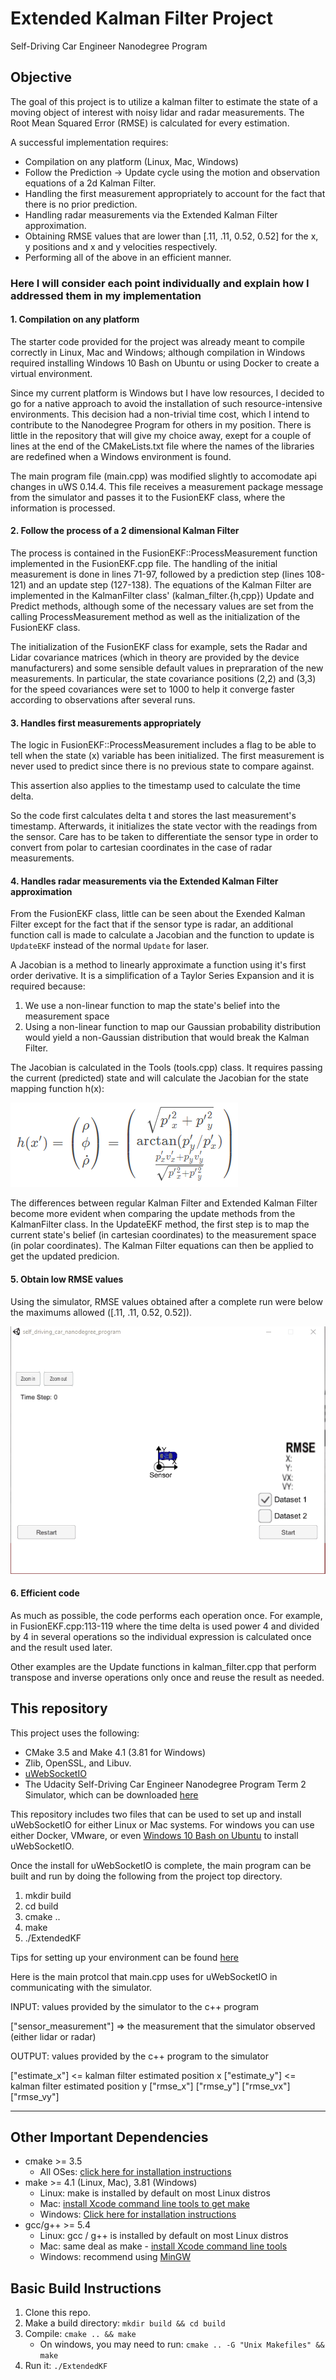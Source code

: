 # Extended Kalman Filter Project
Self-Driving Car Engineer Nanodegree Program

## Objective

The goal of this project is to utilize a kalman filter to estimate the state of a moving object of interest with noisy lidar and radar measurements. The Root Mean Squared Error (RMSE) is calculated for every estimation.

A successful implementation requires:

* Compilation on any platform (Linux, Mac, Windows)
* Follow the Prediction -> Update cycle using the motion and observation equations of a 2d Kalman Filter.
* Handling the first measurement appropriately to account for the fact that there is no prior prediction.
* Handling radar measurements via the Extended Kalman Filter approximation.
* Obtaining RMSE values that are lower than [.11, .11, 0.52, 0.52] for the x, y positions and x and y velocities respectively.
* Performing all of the above in an efficient manner.

[image1]: ./RadarH.png
[image2]: ./SimulationRMSE.gif

### Here I will consider each point individually and explain how I addressed them in my implementation

#### 1. Compilation on any platform

The starter code provided for the project was already meant to compile correctly in Linux, Mac and Windows; although compilation in Windows required installing Windows 10 Bash on Ubuntu or using Docker to create a virtual environment.

Since my current platform is Windows but I have low resources, I decided to go for a native approach to avoid the installation of such resource-intensive environments. This decision had a non-trivial time cost, which I intend to contribute to the Nanodegree Program for others in my position. There is little in the repository that will give my choice away, exept for a couple of lines at the end of the CMakeLists.txt file where the names of the libraries are redefined when a Windows environment is found.

The main program file (main.cpp) was modified slightly to accomodate api changes in uWS 0.14.4. This file receives a measurement package message from the simulator and passes it to the FusionEKF class, where the information is processed.

#### 2. Follow the process of a 2 dimensional Kalman Filter

The process is contained in the FusionEKF::ProcessMeasurement function implemented in the FusionEKF.cpp file. The handling of the initial measurement is done in lines 71-97, followed by a prediction step (lines 108-121) and an update step (127-138). The equations of the Kalman Filter are implemented in the KalmanFilter class' (kalman_filter.{h,cpp}) Update and Predict methods, although some of the necessary values are set from the calling ProcessMeasurement method as well as the initialization of the FusionEKF class.

The initialization of the FusionEKF class for example, sets the Radar and Lidar covariance matrices (which in theory are provided by the device manufacturers) and some sensible default values in prepraration of the new measurements. In particular, the state covariance positions (2,2) and (3,3) for the speed covariances were set to 1000 to help it converge faster according to observations after several runs.

#### 3. Handles first measurements appropriately

The logic in FusionEKF::ProcessMeasurement includes a flag to be able to tell when the state (x) variable has been initialized. The first measurement is never used to predict since there is no previous state to compare against.

This assertion also applies to the timestamp used to calculate the time delta.

So the code first calculates delta t and stores the last measurement's timestamp. Afterwards, it initializes the state vector with the readings from the sensor. Care has to be taken to differentiate the sensor type in order to convert from polar to cartesian coordinates in the case of radar measurements.

#### 4. Handles radar measurements via the Extended Kalman Filter approximation

From the FusionEKF class, little can be seen about the Exended Kalman Filter except for the fact that if the sensor type is radar, an additional function call is made to calculate a Jacobian and the function to update is `UpdateEKF` instead of the normal `Update` for laser.

A Jacobian is a method to linearly approximate a function using it's first order derivative. It is a simplification of a Taylor Series Expansion and it is required because:

1. We use a non-linear function to map the state's belief into the measurement space
2. Using a non-linear function to map our Gaussian probability distribution would yield a non-Gaussian distribution that would break the Kalman Filter.

The Jacobian is calculated in the Tools (tools.cpp) class. It requires passing the current (predicted) state and will calculate the Jacobian for the state mapping function h(x):

![state projection function from cartesian to polar coordinates][image1]

The differences between regular Kalman Filter and Extended Kalman Filter become more evident when comparing the update methods from the KalmanFilter class. In the UpdateEKF method, the first step is to map the current state's belief (in cartesian coordinates) to the measurement space (in polar coordinates). The Kalman Filter equations can then be applied to get the updated predicion.

#### 5. Obtain low RMSE values

Using the simulator, RMSE values obtained after a complete run were below the maximums allowed ([.11, .11, 0.52, 0.52]).

![final frame of the simulator run displaying the RMSE values][image2]

#### 6. Efficient code

As much as possible, the code performs each operation once. For example, in FusionEKF.cpp:113-119 where the time delta is used power 4 and divided by 4 in several operations so the individual expression is calculated once and the result used later.

Other examples are the Update functions in kalman_filter.cpp that perform transpose and inverse operations only once and reuse the result as needed.

## This repository

This project uses the following:

* CMake 3.5 and Make 4.1 (3.81 for Windows)
* Zlib, OpenSSL, and Libuv.
* [uWebSocketIO](https://github.com/uWebSockets/uWebSockets)
* The Udacity Self-Driving Car Engineer Nanodegree Program Term 2 Simulator, which can be downloaded [here](https://github.com/udacity/self-driving-car-sim/releases)

This repository includes two files that can be used to set up and install uWebSocketIO for either Linux or Mac systems. For windows you can use either Docker, VMware, or even [Windows 10 Bash on Ubuntu](https://www.howtogeek.com/249966/how-to-install-and-use-the-linux-bash-shell-on-windows-10/) to install uWebSocketIO.

Once the install for uWebSocketIO is complete, the main program can be built and run by doing the following from the project top directory.

1. mkdir build
2. cd build
3. cmake ..
4. make
5. ./ExtendedKF

Tips for setting up your environment can be found [here](https://classroom.udacity.com/nanodegrees/nd013/parts/40f38239-66b6-46ec-ae68-03afd8a601c8/modules/0949fca6-b379-42af-a919-ee50aa304e6a/lessons/f758c44c-5e40-4e01-93b5-1a82aa4e044f/concepts/23d376c7-0195-4276-bdf0-e02f1f3c665d)

Here is the main protcol that main.cpp uses for uWebSocketIO in communicating with the simulator.

INPUT: values provided by the simulator to the c++ program

["sensor_measurement"] => the measurement that the simulator observed (either lidar or radar)

OUTPUT: values provided by the c++ program to the simulator

["estimate_x"] <= kalman filter estimated position x
["estimate_y"] <= kalman filter estimated position y
["rmse_x"]
["rmse_y"]
["rmse_vx"]
["rmse_vy"]

---

## Other Important Dependencies

* cmake >= 3.5
  * All OSes: [click here for installation instructions](https://cmake.org/install/)
* make >= 4.1 (Linux, Mac), 3.81 (Windows)
  * Linux: make is installed by default on most Linux distros
  * Mac: [install Xcode command line tools to get make](https://developer.apple.com/xcode/features/)
  * Windows: [Click here for installation instructions](http://gnuwin32.sourceforge.net/packages/make.htm)
* gcc/g++ >= 5.4
  * Linux: gcc / g++ is installed by default on most Linux distros
  * Mac: same deal as make - [install Xcode command line tools](https://developer.apple.com/xcode/features/)
  * Windows: recommend using [MinGW](http://www.mingw.org/)

## Basic Build Instructions

1. Clone this repo.
2. Make a build directory: `mkdir build && cd build`
3. Compile: `cmake .. && make` 
   * On windows, you may need to run: `cmake .. -G "Unix Makefiles" && make`
4. Run it: `./ExtendedKF `
